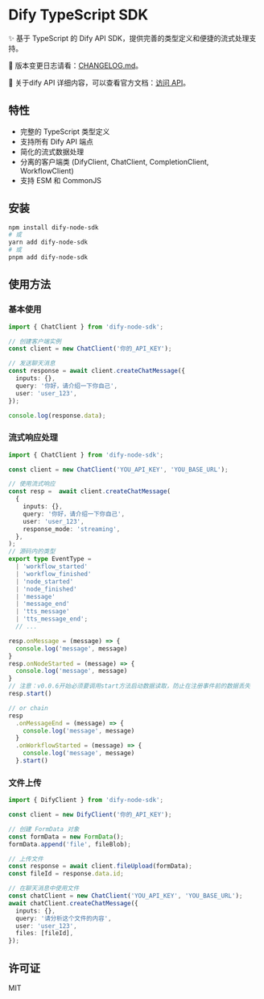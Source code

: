 # Dify TypeScript SDK

✨ 基于 TypeScript 的 Dify API SDK，提供完善的类型定义和便捷的流式处理支持。

📝 版本变更日志请看：[CHANGELOG.md](https://github.com/yeyunwen/dify-ai-monorepo/blob/main/dify-sdk/CHANGELOG.md)。

👀 关于dify API 详细内容，可以查看官方文档：[访问 API](https://docs.dify.ai/api-reference/)。

## 特性

- 完整的 TypeScript 类型定义
- 支持所有 Dify API 端点
- 简化的流式数据处理
- 分离的客户端类 (DifyClient, ChatClient, CompletionClient, WorkflowClient)
- 支持 ESM 和 CommonJS

## 安装

```bash
npm install dify-node-sdk
# 或
yarn add dify-node-sdk
# 或
pnpm add dify-node-sdk
```

## 使用方法

### 基本使用

```typescript
import { ChatClient } from 'dify-node-sdk';

// 创建客户端实例
const client = new ChatClient('你的_API_KEY');

// 发送聊天消息
const response = await client.createChatMessage({
  inputs: {},
  query: '你好，请介绍一下你自己',
  user: 'user_123',
});

console.log(response.data);
```

### 流式响应处理

```typescript
import { ChatClient } from 'dify-node-sdk';

const client = new ChatClient('YOU_API_KEY', 'YOU_BASE_URL');

// 使用流式响应
const resp =  await client.createChatMessage(
  {
    inputs: {},
    query: '你好，请介绍一下你自己',
    user: 'user_123',
    response_mode: 'streaming',
  },
);
// 源码内的类型
export type EventType =
  | 'workflow_started'
  | 'workflow_finished'
  | 'node_started'
  | 'node_finished'
  | 'message'
  | 'message_end'
  | 'tts_message'
  | 'tts_message_end';
  // ...

resp.onMessage = (message) => {
  console.log('message', message)
}
resp.onNodeStarted = (message) => {
  console.log('message', message)
}
// 注意：v0.0.6开始必须要调用start方法启动数据读取，防止在注册事件前的数据丢失
resp.start()

// or chain
resp
  .onMessageEnd = (message) => {
    console.log('message', message)
  }
  .onWorkflowStarted = (message) => {
    console.log('message', message)
  }.start()
```

### 文件上传

```typescript
import { DifyClient } from 'dify-node-sdk';

const client = new DifyClient('你的_API_KEY');

// 创建 FormData 对象
const formData = new FormData();
formData.append('file', fileBlob);

// 上传文件
const response = await client.fileUpload(formData);
const fileId = response.data.id;

// 在聊天消息中使用文件
const chatClient = new ChatClient('YOU_API_KEY', 'YOU_BASE_URL');
await chatClient.createChatMessage({
  inputs: {},
  query: '请分析这个文件的内容',
  user: 'user_123',
  files: [fileId],
});
```

## 许可证

MIT
